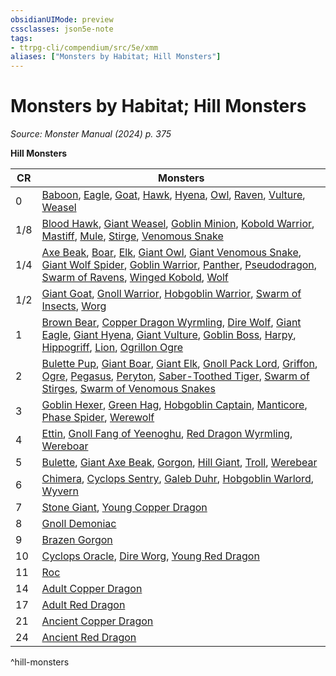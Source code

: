 ```yaml
---
obsidianUIMode: preview
cssclasses: json5e-note
tags:
- ttrpg-cli/compendium/src/5e/xmm
aliases: ["Monsters by Habitat; Hill Monsters"]
---
```

# Monsters by Habitat; Hill Monsters
*Source: Monster Manual (2024) p. 375* 

**Hill Monsters**

| CR | Monsters |
|----|----------|
| 0 | [Baboon](2-Mechanics/CLI/bestiary/beast/baboon-xmm.md), [Eagle](2-Mechanics/CLI/bestiary/beast/eagle-xmm.md), [Goat](2-Mechanics/CLI/bestiary/beast/goat-xmm.md), [Hawk](2-Mechanics/CLI/bestiary/beast/hawk-xmm.md), [Hyena](2-Mechanics/CLI/bestiary/beast/hyena-xmm.md), [Owl](2-Mechanics/CLI/bestiary/beast/owl-xmm.md), [Raven](2-Mechanics/CLI/bestiary/beast/raven-xmm.md), [Vulture](2-Mechanics/CLI/bestiary/beast/vulture-xmm.md), [Weasel](2-Mechanics/CLI/bestiary/beast/weasel-xmm.md) |
| 1/8 | [Blood Hawk](2-Mechanics/CLI/bestiary/beast/blood-hawk-xmm.md), [Giant Weasel](2-Mechanics/CLI/bestiary/beast/giant-weasel-xmm.md), [Goblin Minion](2-Mechanics/CLI/bestiary/fey/goblin-minion-xmm.md), [Kobold Warrior](2-Mechanics/CLI/bestiary/dragon/kobold-warrior-xmm.md), [Mastiff](2-Mechanics/CLI/bestiary/beast/mastiff-xmm.md), [Mule](2-Mechanics/CLI/bestiary/beast/mule-xmm.md), [Stirge](2-Mechanics/CLI/bestiary/monstrosity/stirge-xmm.md), [Venomous Snake](2-Mechanics/CLI/bestiary/beast/venomous-snake-xmm.md) |
| 1/4 | [Axe Beak](2-Mechanics/CLI/bestiary/monstrosity/axe-beak-xmm.md), [Boar](2-Mechanics/CLI/bestiary/beast/boar-xmm.md), [Elk](2-Mechanics/CLI/bestiary/beast/elk-xmm.md), [Giant Owl](2-Mechanics/CLI/bestiary/celestial/giant-owl-xmm.md), [Giant Venomous Snake](2-Mechanics/CLI/bestiary/beast/giant-venomous-snake-xmm.md), [Giant Wolf Spider](2-Mechanics/CLI/bestiary/beast/giant-wolf-spider-xmm.md), [Goblin Warrior](2-Mechanics/CLI/bestiary/fey/goblin-warrior-xmm.md), [Panther](2-Mechanics/CLI/bestiary/beast/panther-xmm.md), [Pseudodragon](2-Mechanics/CLI/bestiary/dragon/pseudodragon-xmm.md), [Swarm of Ravens](2-Mechanics/CLI/bestiary/beast/swarm-of-ravens-xmm.md), [Winged Kobold](2-Mechanics/CLI/bestiary/dragon/winged-kobold-xmm.md), [Wolf](2-Mechanics/CLI/bestiary/beast/wolf-xmm.md) |
| 1/2 | [Giant Goat](2-Mechanics/CLI/bestiary/beast/giant-goat-xmm.md), [Gnoll Warrior](2-Mechanics/CLI/bestiary/fiend/gnoll-warrior-xmm.md), [Hobgoblin Warrior](2-Mechanics/CLI/bestiary/fey/hobgoblin-warrior-xmm.md), [Swarm of Insects](2-Mechanics/CLI/bestiary/beast/swarm-of-insects-xmm.md), [Worg](2-Mechanics/CLI/bestiary/fey/worg-xmm.md) |
| 1 | [Brown Bear](2-Mechanics/CLI/bestiary/beast/brown-bear-xmm.md), [Copper Dragon Wyrmling](2-Mechanics/CLI/bestiary/dragon/copper-dragon-wyrmling-xmm.md), [Dire Wolf](2-Mechanics/CLI/bestiary/beast/dire-wolf-xmm.md), [Giant Eagle](2-Mechanics/CLI/bestiary/celestial/giant-eagle-xmm.md), [Giant Hyena](2-Mechanics/CLI/bestiary/beast/giant-hyena-xmm.md), [Giant Vulture](2-Mechanics/CLI/bestiary/monstrosity/giant-vulture-xmm.md), [Goblin Boss](2-Mechanics/CLI/bestiary/fey/goblin-boss-xmm.md), [Harpy](2-Mechanics/CLI/bestiary/monstrosity/harpy-xmm.md), [Hippogriff](2-Mechanics/CLI/bestiary/monstrosity/hippogriff-xmm.md), [Lion](2-Mechanics/CLI/bestiary/beast/lion-xmm.md), [Ogrillon Ogre](2-Mechanics/CLI/bestiary/giant/ogrillon-ogre-xmm.md) |
| 2 | [Bulette Pup](2-Mechanics/CLI/bestiary/monstrosity/bulette-pup-xmm.md), [Giant Boar](2-Mechanics/CLI/bestiary/beast/giant-boar-xmm.md), [Giant Elk](2-Mechanics/CLI/bestiary/celestial/giant-elk-xmm.md), [Gnoll Pack Lord](2-Mechanics/CLI/bestiary/fiend/gnoll-pack-lord-xmm.md), [Griffon](2-Mechanics/CLI/bestiary/monstrosity/griffon-xmm.md), [Ogre](2-Mechanics/CLI/bestiary/giant/ogre-xmm.md), [Pegasus](2-Mechanics/CLI/bestiary/celestial/pegasus-xmm.md), [Peryton](2-Mechanics/CLI/bestiary/monstrosity/peryton-xmm.md), [Saber-Toothed Tiger](2-Mechanics/CLI/bestiary/beast/saber-toothed-tiger-xmm.md), [Swarm of Stirges](2-Mechanics/CLI/bestiary/monstrosity/swarm-of-stirges-xmm.md), [Swarm of Venomous Snakes](2-Mechanics/CLI/bestiary/beast/swarm-of-venomous-snakes-xmm.md) |
| 3 | [Goblin Hexer](2-Mechanics/CLI/bestiary/fey/goblin-hexer-xmm.md), [Green Hag](2-Mechanics/CLI/bestiary/fey/green-hag-xmm.md), [Hobgoblin Captain](2-Mechanics/CLI/bestiary/fey/hobgoblin-captain-xmm.md), [Manticore](2-Mechanics/CLI/bestiary/monstrosity/manticore-xmm.md), [Phase Spider](2-Mechanics/CLI/bestiary/monstrosity/phase-spider-xmm.md), [Werewolf](2-Mechanics/CLI/bestiary/monstrosity/werewolf-xmm.md) |
| 4 | [Ettin](2-Mechanics/CLI/bestiary/giant/ettin-xmm.md), [Gnoll Fang of Yeenoghu](2-Mechanics/CLI/bestiary/fiend/gnoll-fang-of-yeenoghu-xmm.md), [Red Dragon Wyrmling](2-Mechanics/CLI/bestiary/dragon/red-dragon-wyrmling-xmm.md), [Wereboar](2-Mechanics/CLI/bestiary/monstrosity/wereboar-xmm.md) |
| 5 | [Bulette](2-Mechanics/CLI/bestiary/monstrosity/bulette-xmm.md), [Giant Axe Beak](2-Mechanics/CLI/bestiary/monstrosity/giant-axe-beak-xmm.md), [Gorgon](2-Mechanics/CLI/bestiary/construct/gorgon-xmm.md), [Hill Giant](2-Mechanics/CLI/bestiary/giant/hill-giant-xmm.md), [Troll](2-Mechanics/CLI/bestiary/giant/troll-xmm.md), [Werebear](2-Mechanics/CLI/bestiary/monstrosity/werebear-xmm.md) |
| 6 | [Chimera](2-Mechanics/CLI/bestiary/monstrosity/chimera-xmm.md), [Cyclops Sentry](2-Mechanics/CLI/bestiary/giant/cyclops-sentry-xmm.md), [Galeb Duhr](2-Mechanics/CLI/bestiary/elemental/galeb-duhr-xmm.md), [Hobgoblin Warlord](2-Mechanics/CLI/bestiary/fey/hobgoblin-warlord-xmm.md), [Wyvern](2-Mechanics/CLI/bestiary/dragon/wyvern-xmm.md) |
| 7 | [Stone Giant](2-Mechanics/CLI/bestiary/giant/stone-giant-xmm.md), [Young Copper Dragon](2-Mechanics/CLI/bestiary/dragon/young-copper-dragon-xmm.md) |
| 8 | [Gnoll Demoniac](2-Mechanics/CLI/bestiary/fiend/gnoll-demoniac-xmm.md) |
| 9 | [Brazen Gorgon](2-Mechanics/CLI/bestiary/construct/brazen-gorgon-xmm.md) |
| 10 | [Cyclops Oracle](2-Mechanics/CLI/bestiary/giant/cyclops-oracle-xmm.md), [Dire Worg](2-Mechanics/CLI/bestiary/fey/dire-worg-xmm.md), [Young Red Dragon](2-Mechanics/CLI/bestiary/dragon/young-red-dragon-xmm.md) |
| 11 | [Roc](2-Mechanics/CLI/bestiary/monstrosity/roc-xmm.md) |
| 14 | [Adult Copper Dragon](2-Mechanics/CLI/bestiary/dragon/adult-copper-dragon-xmm.md) |
| 17 | [Adult Red Dragon](2-Mechanics/CLI/bestiary/dragon/adult-red-dragon-xmm.md) |
| 21 | [Ancient Copper Dragon](2-Mechanics/CLI/bestiary/dragon/ancient-copper-dragon-xmm.md) |
| 24 | [Ancient Red Dragon](2-Mechanics/CLI/bestiary/dragon/ancient-red-dragon-xmm.md) |
^hill-monsters
